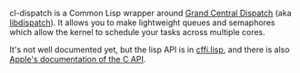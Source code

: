 cl-dispatch is a Common Lisp wrapper around [Grand Central Dispatch](http://en.wikipedia.org/wiki/Grand_Central_Dispatch) (aka [libdispatch](http://libdispatch.macosforge.org/)). It allows you to make lightweight queues and semaphores which allow the kernel to schedule your tasks across multiple cores.

It's not well documented yet, but the lisp API is in [cffi.lisp](http://github.com/sellout/cl-dispatch/blob/master/cffi.lisp), and there is also [Apple's documentation of the C API](http://developer.apple.com/library/mac/#documentation/Performance/Reference/GCD_libdispatch_Ref/Reference/reference.html).
